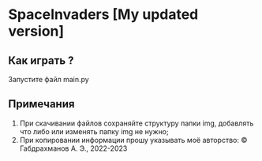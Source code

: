 # SpaceInvaders [My updated version]

## Как играть ?
Запустите файл main.py

## Примечания
1. При скачивании файлов сохраняйте структуру папки img, добавлять что либо или изменять папку img не нужно;
2. При копировании информации прошу указывать моё авторство:
   © Габдрахманов А. Э., 2022-2023